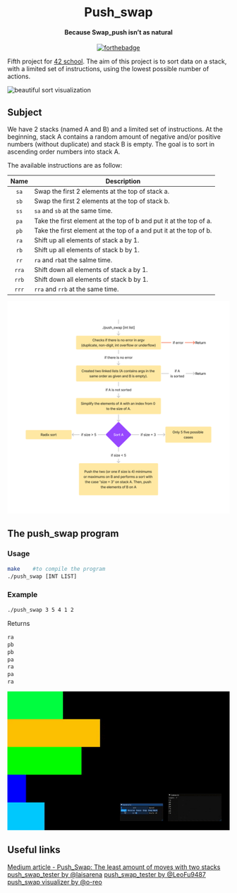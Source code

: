 <div align="center">

# Push_swap
#### Because Swap_push isn’t as natural
[![forthebadge](https://forthebadge.com/images/badges/powered-by-coffee.svg)](https://forthebadge.com)

</div>

Fifth project for [42 school](https://42.fr/en/homepage/). The aim of this project is to sort data on a stack, with a limited set of instructions, using
the lowest possible number of actions.

![beautiful sort visualization](./imgs/500.gif)

## Subject

We have 2 stacks (named A and B) and a limited set of instructions. At the beginning, stack A contains a random amount of negative and/or positive numbers (without duplicate) and stack B is empty.
The goal is to sort in ascending order numbers into stack A.

The available instructions are as follow:

| Name | Description
| :---: | ----|
| `sa` |  Swap the first 2 elements at the top of stack a. |
| `sb` |  Swap the first 2 elements at the top of stack b. |
| `ss` | `sa` and `sb` at the same time. |
| `pa` | Take the first element at the top of b and put it at the top of a. |
| `pb` | Take the first element at the top of a and put it at the top of b. |
| `ra` |  Shift up all elements of stack a by 1. |
| `rb` |  Shift up all elements of stack b by 1. |
| `rr` | `ra` and `rb`at the salme time. |
| `rra` |  Shift down all elements of stack a by 1. |
| `rrb` |  Shift down all elements of stack b by 1. |
| `rrr` | `rra` and `rrb` at the same time. |

![method](./imgs/method.png)

## The push_swap program

### Usage

```bash
make	#to compile the program
./push_swap [INT LIST]
```

### Example

```bash
./push_swap 3 5 4 1 2
```

Returns
```bash
ra
pb
pb
pa
ra
pa
ra
```

![example step by step](./imgs/example.gif)

## Useful links

[Medium article - Push_Swap: The least amount of moves with two stacks](https://medium.com/@jamierobertdawson/push-swap-the-least-amount-of-moves-with-two-stacks-d1e76a71789a)
[push_swap_tester by @laisarena](https://github.com/laisarena/push_swap_tester)
[push_swap_tester by @LeoFu9487](https://github.com/LeoFu9487/push_swap_tester)
[push_swap visualizer by @o-reo](https://github.com/o-reo/push_swap_visualizer)